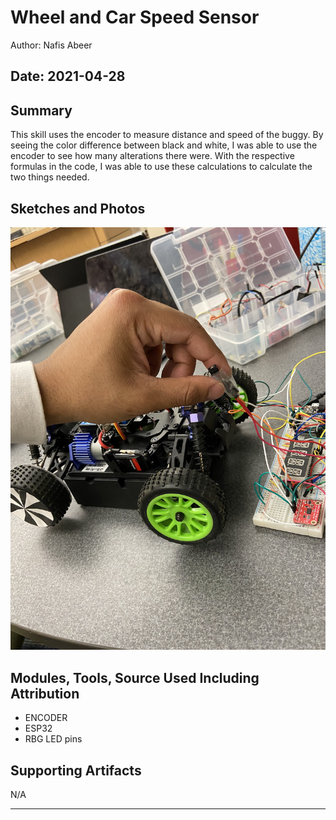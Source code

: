 #  Wheel and Car Speed Sensor

Author: Nafis Abeer

Date: 2021-04-28
-----

## Summary
This skill uses the encoder to measure distance and speed of the buggy. By seeing the color difference between black and white, I was able to use the encoder to see how many alterations there were. With the respective formulas in the code, I was able to use these calculations to calculate the two things needed.

## Sketches and Photos
![Image](./images/Encoder_wheel.png)

## Modules, Tools, Source Used Including Attribution
- ENCODER
- ESP32
- RBG LED pins


## Supporting Artifacts
N/A

-----
